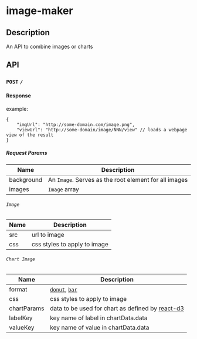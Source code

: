 # image-maker

## Description
An API to combine images or charts

## API

### `POST` `/`

#### Response
example:
```
{
    "imgUrl": "http://some-domain.com/image.png",
    "viewUrl": "http://some-domain/image/NNN/view" // loads a webpage view of the result
}
```

##### Request Params

Name        | Description
------------|---------------
background  | An `Image`. Serves as the root element for all images
images      | `Image` array


###### `Image`
Name   | Description
-------|---------------
src    | url to image
css    | css styles to apply to image


###### `Chart Image`
Name           | Description
---------------|---------------
format         | [`donut`](http://www.reactd3.org/docs/basic/#donut), [`bar`](http://www.reactd3.org/docs/basic/#bar)
css            | css styles to apply to image
chartParams    | data to be used for chart as defined by [react-d3](http://www.reactd3.org/docs/basic/)
labelKey       | key name of label in chartData.data
valueKey       | key name of value in chartData.data

